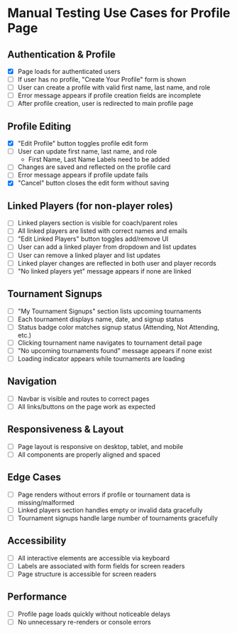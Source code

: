 # Manual Testing Use Cases for Profile Page

## Authentication & Profile

- [x] Page loads for authenticated users
- [ ] If user has no profile, "Create Your Profile" form is shown
- [ ] User can create a profile with valid first name, last name, and role
- [ ] Error message appears if profile creation fields are incomplete
- [ ] After profile creation, user is redirected to main profile page

## Profile Editing

- [x] "Edit Profile" button toggles profile edit form
- [ ] User can update first name, last name, and role
    - First Name, Last Name Labels need to be added
- [ ] Changes are saved and reflected on the profile card
- [ ] Error message appears if profile update fails
- [x] "Cancel" button closes the edit form without saving

## Linked Players (for non-player roles)

- [ ] Linked players section is visible for coach/parent roles
- [ ] All linked players are listed with correct names and emails
- [ ] "Edit Linked Players" button toggles add/remove UI
- [ ] User can add a linked player from dropdown and list updates
- [ ] User can remove a linked player and list updates
- [ ] Linked player changes are reflected in both user and player records
- [ ] "No linked players yet" message appears if none are linked

## Tournament Signups

- [ ] "My Tournament Signups" section lists upcoming tournaments
- [ ] Each tournament displays name, date, and signup status
- [ ] Status badge color matches signup status (Attending, Not Attending, etc.)
- [ ] Clicking tournament name navigates to tournament detail page
- [ ] "No upcoming tournaments found" message appears if none exist
- [ ] Loading indicator appears while tournaments are loading

## Navigation

- [ ] Navbar is visible and routes to correct pages
- [ ] All links/buttons on the page work as expected

## Responsiveness & Layout

- [ ] Page layout is responsive on desktop, tablet, and mobile
- [ ] All components are properly aligned and spaced

## Edge Cases

- [ ] Page renders without errors if profile or tournament data is missing/malformed
- [ ] Linked players section handles empty or invalid data gracefully
- [ ] Tournament signups handle large number of tournaments gracefully

## Accessibility

- [ ] All interactive elements are accessible via keyboard
- [ ] Labels are associated with form fields for screen readers
- [ ] Page structure is accessible for screen readers

## Performance

- [ ] Profile page loads quickly without noticeable delays
- [ ] No unnecessary re-renders or console errors
